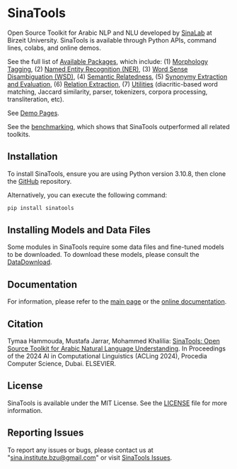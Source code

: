 SinaTools
======================
Open Source Toolkit for Arabic NLP and NLU developed by [SinaLab](http://sina.birzeit.edu/) at Birzeit University. SinaTools is available through Python APIs, command lines, colabs, and online demos.

See the full list of [Available Packages](https://sina.birzeit.edu/sinatools/), which include: (1) [Morphology Tagging](https://sina.birzeit.edu/sinatools/index.html#morph), (2) [Named Entity Recognition (NER)](https://sina.birzeit.edu/sinatools/index.html#ner), (3) [Word Sense Disambiguation (WSD)](https://sina.birzeit.edu/sinatools/index.html#wsd), (4) [Semantic Relatedness](https://sina.birzeit.edu/sinatools/index.html#sr), (5) [Synonymy Extraction and Evaluation](https://sina.birzeit.edu/sinatools/index.html#se), (6) [Relation Extraction](https://sina.birzeit.edu/sinatools/index.html#re), (7) [Utilities](https://sina.birzeit.edu/sinatools/index.html#u) (diacritic-based word matching, Jaccard similarity, parser, tokenizers, corpora processing, transliteration, etc).

See [Demo Pages](https://sina.birzeit.edu/sinatools/).

See the [benchmarking](https://www.jarrar.info/publications/HJK24.pdf), which shows that SinaTools outperformed all related toolkits. 

Installation 
--------
To install SinaTools, ensure you are using Python version 3.10.8, then clone the [GitHub](git://github.com/SinaLab/SinaTools) repository.

Alternatively, you can execute the following command:

```bash
pip install sinatools
```

Installing Models and Data Files
--------
Some modules in SinaTools require some data files and fine-tuned models to be downloaded. To download these models, please consult the [DataDownload](https://sina.birzeit.edu/sinatools/documentation/cli_tools/DataDownload/DataDownload.html).

Documentation
--------
For information, please refer to the [main page](https://sina.birzeit.edu/sinatools) or the [online documentation](https://sina.birzeit.edu/sinatools/documentation). 

Citation
-------
Tymaa Hammouda, Mustafa Jarrar, Mohammed Khalilia: [SinaTools: Open Source Toolkit for Arabic Natural Language Understanding](http://www.jarrar.info/publications/HJK24.pdf). In Proceedings of the 2024 AI in Computational Linguistics (ACLing 2024), Procedia Computer Science, Dubai. ELSEVIER.

License
--------
SinaTools is available under the MIT License. See the [LICENSE](https://github.com/SinaLab/sinatools/blob/main/LICENSE) file for more information.

Reporting Issues
--------
To report any issues or bugs, please contact us at "sina.institute.bzu@gmail.com" or visit [SinaTools Issues](https://github.com/SinaLab/sinatools/issues).

